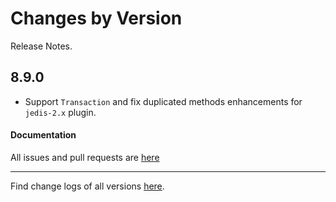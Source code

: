 Changes by Version
==================
Release Notes.

8.9.0
------------------

* Support `Transaction` and fix duplicated methods enhancements for `jedis-2.x` plugin.

#### Documentation

All issues and pull requests are [here](https://github.com/apache/skywalking/milestone/99?closed=1)

------------------
Find change logs of all versions [here](changes).
